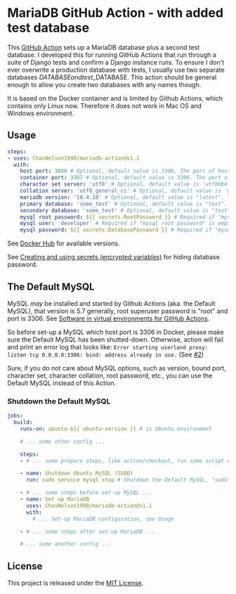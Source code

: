 # MariaDB GitHub Action - with added test database

This [GitHub Action](https://github.com/features/actions) sets up a MariaDB database plus a second test database.
I developed this for running GitHub Actions that run through a suite of Django tests and confirm a Django instance runs.
To ensure I don't ever overwrite a production database with tests, I usually use two separate databases $DATABASE and test\_$DATABASE.
This action should be general enough to allow you create two databases with any names though.

It is based on the Docker container and is limited by Github Actions, which contains only Linux now. Therefore it does not work in Mac OS and Windows environment.

## Usage

```yaml
steps:
- uses: ChasNelson1990/mariadb-action@v1.1
  with:
    host port: 3800 # Optional, default value is 3306. The port of host
    container port: 3307 # Optional, default value is 3306. The port of container
    character set server: 'utf8' # Optional, default value is 'utf8mb4'. The '--character-set-server' option for mysqld
    collation server: 'utf8_general_ci' # Optional, default value is 'utf8mb4_general_ci'. The '--collation-server' option for mysqld
    mariadb version: '10.4.10' # Optional, default value is "latest". The version of the MariaDB
    primary database: 'some_test' # Optional, default value is "test". The specified database which will be create
    secondary database: 'some_test' # Optional, default value is "test". The specified database which will be create
    mysql root password: ${{ secrets.RootPassword }} # Required if "mysql user" is empty, default is empty. The root superuser password
    mysql user: 'developer' # Required if "mysql root password" is empty, default is empty. The superuser for the specified database. Can use secrets, too
    mysql password: ${{ secrets.DatabasePassword }} # Required if "mysql user" exists. The password for the "mysql user"
```

See [Docker Hub](https://hub.docker.com/_/mariadb) for available versions.

See [Creating and using secrets (encrypted variables)](https://help.github.com/en/articles/virtual-environments-for-github-actions#creating-and-using-secrets-encrypted-variables) for hiding database password.

## The Default MySQL

MySQL _may_ be installed and started by Github Actions (aka. the Default MySQL), that version is 5.7 generally, root superuser password is "root" and port is 3306. See [Software in virtual environments for GitHub Actions](https://help.github.com/en/articles/software-in-virtual-environments-for-github-actions).

So before set-up a MySQL which host port is 3306 in Docker, please make sure the Default MySQL has been shutted-down. Otherwise, action will fail and print an error log that looks like: `Error starting userland proxy: listen tcp 0.0.0.0:3306: bind: address already in use.` (See [#2](https://github.com/mirromutth/mysql-action/issues/2))

Sure, if you do not care about MySQL options, such as version, bound port, character set, character collation, root password, etc., you can use the Default MySQL instead of this Action.

### Shutdown the Default MySQL

```yaml
jobs:
  build:
    runs-on: ubuntu-${{ ubuntu-version }} # is Ubuntu environment

    # ... some other config ...

    steps:
    - # ... some prepare steps, like action/checkout, run some script without MySQL, etc.

    - name: Shutdown Ubuntu MySQL (SUDO)
      run: sudo service mysql stop # Shutdown the Default MySQL, "sudo" is necessary, please not remove it

    - # ... some steps before set-up MySQL ...
    - name: Set up MariaDB
      uses: ChasNelson1990/mariadb-action@v1.1
      with:
        # ... Set-up MariaDB configuration, see Usage

    - # ... some steps after set-up MariaDB ...

    # ... some another config ...
```

## License

This project is released under the [MIT License](LICENSE).
